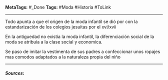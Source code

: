 **MetaTags:** #_Done
**Tags:** #Moda #Historia #ToLink 
- - -
Todo apunta a que el origen de la moda infantil se dió por con la estandarización de los colegios jesuitas por el xvi/xvii

En la antiguedad no existía la moda infantil, la diferenciación social de la moda se atribuia a la clase social y economica.

Se paso de imitar la vestimenta de sus padres a confeccionar unos ropajes mas comodos adaptados a la naturaleza propia del niño

- - - 
#### ***Sources:***